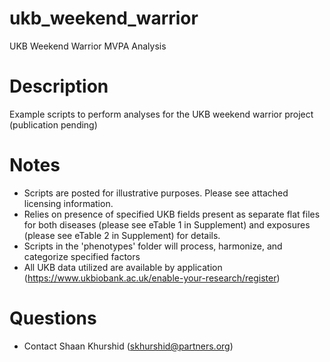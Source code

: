 # ukb_weekend_warrior
UKB Weekend Warrior MVPA Analysis

# Description
Example scripts to perform analyses for the UKB weekend warrior project (publication pending)

# Notes
- Scripts are posted for illustrative purposes. Please see attached licensing information.
- Relies on presence of specified UKB fields present as separate flat files for both diseases (please see eTable 1 in Supplement) and exposures (please see eTable 2 in Supplement) for details.
- Scripts in the 'phenotypes' folder will process, harmonize, and categorize specified factors
- All UKB data utilized are available by application (https://www.ukbiobank.ac.uk/enable-your-research/register)

# Questions
- Contact Shaan Khurshid (skhurshid@partners.org)
